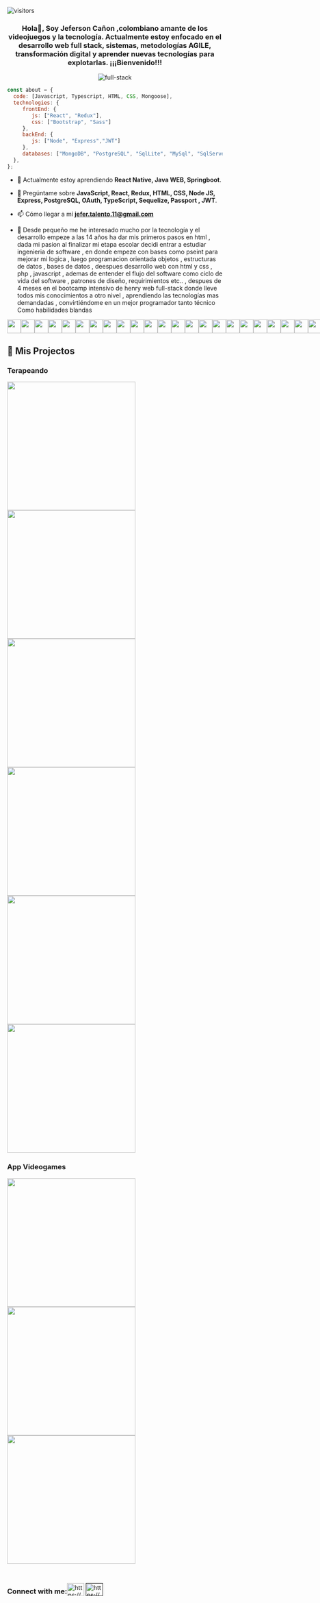 <div align="center">
</div>

![visitors](https://visitor-badge.glitch.me/badge?page_id=jeferProgramer.jeferProgramer)
</p>
<div size='20px'>
 <h3 align="center">
  Hola👋, Soy Jeferson Cañon ,colombiano amante de los videojuegos y la tecnología. Actualmente estoy enfocado en el desarrollo web full stack, sistemas, metodologías AGILE, transformación digital y aprender nuevas tecnologías para explotarlas. ¡¡¡Bienvenido!!!
 </h3>
 <div align='center'>
   <img src="https://i.pinimg.com/originals/2f/f4/28/2ff428006f3ade5f10beac69372062ab.gif" alt="full-stack" align="center"/>
 </div>
 
 ```javascript
const about = {
   code: [Javascript, Typescript, HTML, CSS, Mongoose],
   technologies: {
      frontEnd: {
         js: ["React", "Redux"],
         css: ["Bootstrap", "Sass"]
      },
      backEnd: {
         js: ["Node", "Express","JWT"]
      },
      databases: ["MongoDB", "PostgreSQL", "SqlLite", "MySql", "SqlServer"],
   },
};
```
</div>

- 🌱 Actualmente estoy aprendiendo **React Native, Java WEB, Springboot**.

- 💬 Pregúntame sobre **JavaScript, React, Redux, HTML, CSS, Node JS, Express, PostgreSQL, OAuth, TypeScript, Sequelize, Passport , JWT**.

- 📫 Cómo llegar a mí **jefer.talento.11@gmail.com**

- 📄 Desde pequeño me he interesado mucho por la tecnología y el desarrollo empeze a las 14 años ha dar mis primeros pasos en html , dada mi pasion al finalizar mi etapa escolar decidi entrar a estudiar ingenieria de software , en donde empeze con bases como pseint para mejorar mi logica , luego programacion orientada objetos , estructuras de datos , bases de datos , deespues desarrollo web con html y css , php , javascript , ademas de entender el flujo del software como ciclo de vida del software , patrones de diseño, requirimientos etc.. , despues de 4 meses en el bootcamp intensivo de henry web full-stack donde lleve todos mis conocimientos a otro nivel , aprendiendo las tecnologías mas demandadas , convirtiéndome en un mejor programador tanto técnico Como habilidades blandas

<div style="display: flex; flex-direction:row;">
<img width ='32px' src ='https://raw.githubusercontent.com/rahulbanerjee26/githubAboutMeGenerator/main/icons/reactjs.svg'>
<img width ='32px' src ='https://raw.githubusercontent.com/rahulbanerjee26/githubAboutMeGenerator/main/icons/javascript.svg'> 
<img width ='32px' src ='https://raw.githubusercontent.com/rahulbanerjee26/githubAboutMeGenerator/main/icons/sqlite.svg'> 
<img width ='32px' src ='https://raw.githubusercontent.com/rahulbanerjee26/githubAboutMeGenerator/main/icons/babel.svg'> 
<img width ='32px' src ='https://raw.githubusercontent.com/rahulbanerjee26/githubAboutMeGenerator/main/icons/bootstrap.svg'> 
<img width ='32px' src ='https://raw.githubusercontent.com/rahulbanerjee26/githubAboutMeGenerator/main/icons/bash.svg'> 
<img width ='32px' src ='https://raw.githubusercontent.com/rahulbanerjee26/githubAboutMeGenerator/main/icons/css.svg'> 
<img width ='32px' src ='https://raw.githubusercontent.com/rahulbanerjee26/githubAboutMeGenerator/main/icons/express.svg'> 
<img width ='32px' src ='https://raw.githubusercontent.com/rahulbanerjee26/githubAboutMeGenerator/main/icons/git.svg'>
<img width ='32px' src ='https://raw.githubusercontent.com/rahulbanerjee26/githubAboutMeGenerator/main/icons/github.svg'> 
<img width ='32px' src ='https://raw.githubusercontent.com/rahulbanerjee26/githubAboutMeGenerator/main/icons/heroku.svg'> 
<img width ='32px' src ='https://raw.githubusercontent.com/rahulbanerjee26/githubAboutMeGenerator/main/icons/html.svg'> 
<img width ='32px' src ='https://raw.githubusercontent.com/rahulbanerjee26/githubAboutMeGenerator/main/icons/jest.svg'>
<img width ='32px' src ='https://raw.githubusercontent.com/rahulbanerjee26/githubAboutMeGenerator/main/icons/mysql.svg'> 
<img width ='32px' src ='https://raw.githubusercontent.com/rahulbanerjee26/githubAboutMeGenerator/main/icons/nodejs.svg'> 
<img width ='32px' src ='https://raw.githubusercontent.com/rahulbanerjee26/githubAboutMeGenerator/main/icons/postgresql.svg'> 
<img width ='32px' src ='https://raw.githubusercontent.com/rahulbanerjee26/githubAboutMeGenerator/main/icons/postman.svg'> 
<img width ='32px' src ='https://raw.githubusercontent.com/rahulbanerjee26/githubAboutMeGenerator/main/icons/redux.svg'> 
<img width ='32px' src ='https://raw.githubusercontent.com/rahulbanerjee26/githubAboutMeGenerator/main/icons/typescript.svg'> 
<img width ='32px' src ='https://raw.githubusercontent.com/rahulbanerjee26/githubAboutMeGenerator/main/icons/webpack.svg'>
<img width ='32px' src ='https://raw.githubusercontent.com/rahulbanerjee26/githubAboutMeGenerator/main/icons/npm.svg'> 
<img width ='32px' src ='https://raw.githubusercontent.com/rahulbanerjee26/githubAboutMeGenerator/main/icons/sass.svg'>
<img width ='32px' src ='https://www.svgrepo.com/show/331488/mongodb.svg'>
<img width ='32px' src ='https://pbs.twimg.com/profile_images/1509802359383367691/R0psIpR4_400x400.jpg'>
</div>

## :pushpin: Mis Projectos

<h3>Terapeando</h3>
<p>
  <a><img width='300px' src="https://user-images.githubusercontent.com/94813118/177249931-50817dc0-0a4c-4168-bed1-8d82f34fba6e.png"></a>
  <a><img width='300px' src="https://user-images.githubusercontent.com/94813118/177249975-ce064b81-c4c2-4c6b-8679-5f82df6d4e58.png"></a>
  <a><img width='300px' src="https://user-images.githubusercontent.com/94813118/177250011-02107ad4-41fa-42cf-9ee0-ce77fff4e68c.png"></a>
  <a><img width='300px' src="https://user-images.githubusercontent.com/94813118/177249946-739ffe29-55a6-48bf-bb6b-467f1cf695b6.png"></a>
  <a><img width='300px' src="https://user-images.githubusercontent.com/94813118/177249997-5ea6a1b8-2311-4fa5-9d57-18a859fa737f.png"></a>
  <a><img width='300px' src="https://user-images.githubusercontent.com/94813118/177250067-49d70e65-8d6b-4c2e-83bd-783d3140b620.png"></a>
</p>

<h3>App Videogames</h3>
<p>
  <a><img width='300px' src="https://user-images.githubusercontent.com/97969138/174117831-67bacd62-fe94-4c2d-a081-5950b627475f.png"></a>
  <a><img width='300px' src="https://user-images.githubusercontent.com/97969138/174120878-5accfdc5-3d59-48b8-bd3f-cd6d0ebdb7f8.png"></a>
  <a><img width='300px' src="https://user-images.githubusercontent.com/97969138/174120370-0bdddb9e-d86c-4b87-9a16-cbe496d09960.png"></a>
</p> 
&nbsp;
<div style="display: flex; flex-direction:row;">
<h3 align="left">Connect with me:</h3>
<p align="left">
<a href="www.linkedin.com/in/jeferson-david-cañon" target="_blank"><img align="center" src="https://cdn.jsdelivr.net/npm/simple-icons@3.0.1/icons/linkedin.svg" alt="https://www.linkedin.com/in/bryancamilopineda/" height="30" width="40" /></a>
<a href="" target="_blank"><img align="center" src="https://cdn.jsdelivr.net/npm/simple-icons@3.0.1/icons/facebook.svg" alt="https://www.facebook.com/bryancamilo.pinedalopera/" height="30" width="40" /></a>
</p>
</div>

